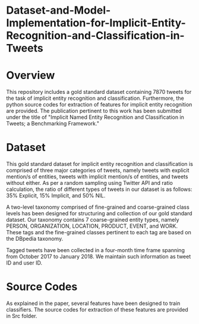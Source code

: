 # Dataset-and-Model-Implementation-for-Implicit-Entity-Recognition-and-Classification-in-Tweets

# Overview
This repository includes a gold standard dataset containing 7870 tweets for the task of implicit entity recognition and classification. Furthermore, the python source codes for extraction of features for implicit entity recognition are provided. The publication pertinent to this work has been submitted under the title of "Implicit Named Entity Recognition and Classification in Tweets; a Benchmarking Framework."


# Dataset
This gold standard dataset for implicit entity recognition and classification is comprised of three major categories of tweets, namely tweets with explicit mention/s of entities, tweets with implicit mention/s of entities, and tweets without either. As per a random sampling using Twitter API and ratio calculation, the ratio of different types of tweets in our dataset is as follows: 35\% Explicit, 15\% Implicit, and 50\% NIL.

A two-level taxonomy comprised of fine-grained and coarse-grained class levels has been designed for structuring and collection of our gold standard dataset. Our taxonomy contains 7 coarse-grained entity types, namely PERSON, ORGANIZATION, LOCATION, PRODUCT, EVENT, and WORK. These tags and the fine-grained classes pertinent to each tag are based on the DBpedia taxonomy.

Tagged tweets have been collected in a four-month time frame spanning from October 2017 to January 2018. We maintain such information as tweet ID and user ID.


# Source Codes
As explained in the paper, several features have been designed to train classifiers. The source codes for extraction of these features are provided in Src folder.

